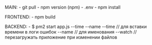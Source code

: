 MAIN:
    - git pull
    - npm version (npm)
    - .env
    - npm install

FRONTEND:
    - npm build

BACKEND:
    - $ pm2 start app.js --time --name <name>
        --time // для вставки времени в логи ошибок 
        --name <name> // для именования 
        --watch // перезагружать приложение при изменении файлов